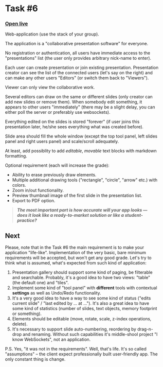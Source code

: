 # Task #6

### [Open live](https://rislammb-presentation.netlify.app/)

Web-application (use the stack of your group).

The application is a "collaborative presentation software" for everyone.

No registration or authentication, all users have immediate access to the "presentations" list (the user only provides arbitrary nick-name to enter).

Each user can create presentation or join existing presentation. Presentation creator can see the list of the connected users (let's say on the right) and can make any other users "Editors" (or switch them back to "Viewers").

Viewer can only view the collaborative work.

Several editors can draw on the same or different slides
(only creator can add new slides or remove them). When somebody edit something, it appears to other users "immediately" (there may be a slight delay, you can either poll the server or preferably use websockets).

Everything edited on the slides is stored "forever" (if user joins this presentation later, he/she sees everything what was created before).

Slide area should fill the whole window (except the top tool panel, left slides panel and right users panel) and scale/scroll adequately.

At least, add possiblity to add _editable_, _movable_ text blocks with markdown formatting.

Optional requirement (each will increase the grade):

- Ability to erase previously draw elements.
- Multiple additional drawing tools ("rectangle", "circle", "arrow" etc.) with colors.
- Zoom in/out functionality.
- Preview thumbnail image of the first slide in the presentation list.
- Export to PDF option.

> **_The most important part is how accurate will your app looks — does it look like a ready-to-market solution or like a student-practice?_**

## Next

Please, note that in the Task #6 the main requirement is to make your application "life-like". Implementation of the very basic, bare minimum requirements will be accepted, but won't get any good grade. Let's try to think what is assumed, what's expected from such kind of application:

1. Presentation gallery should support some kind of paging, be filterable and searchable. Probably, it's a good idea to have two views: "table" (the default one) and "tiles".
1. Implement some kind of "tool panel" with **different** tools with contextual **settings** as well as Undo/Redo functionality.
1. It's a very good idea to have a way to see some kind of status ("edits current slide" / "last edited by ... at ..."). It's also a great idea to have some kind of statistics (number of slides, text objects, memory footprint or something).
1. Elements should be editable (move, rotate, scale, z-index operations, delete).
1. It's necessary to support slide auto-numbering, reordering by drag-n-drop and renaming.
   Without such capabilities it's middle-shool project "I know WebSockets", not an application.

P.S. Yes, "it was not in the requirements". Well, that's life. It's so called "assumptions" – the client expect professionally built user-friendly app. The only constant thing is change.
